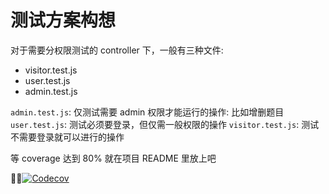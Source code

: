 # 测试方案构想

对于需要分权限测试的 controller 下，一般有三种文件:

- visitor.test.js
- user.test.js
- admin.test.js

`admin.test.js`: 仅测试需要 admin 权限才能运行的操作: 比如增删题目
`user.test.js`: 测试必须要登录，但仅需一般权限的操作
`visitor.test.js`: 测试不需要登录就可以进行的操作


等 coverage 达到 80% 就在项目 README 里放上吧

[![Codecov](https://img.shields.io/codecov/c/github/acm309/PutongOJ.svg?style=flat-square)](https://codecov.io/gh/acm309/PutongOJ)
